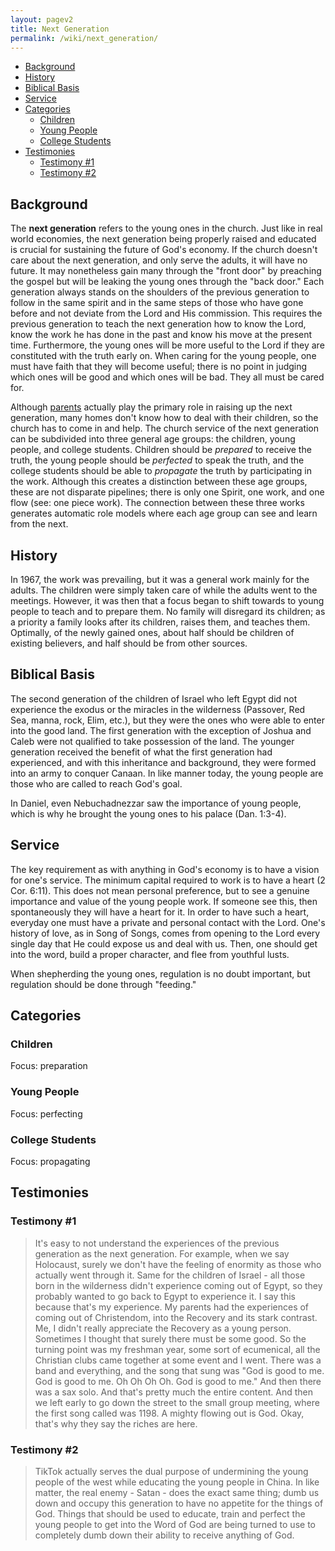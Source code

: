 ```yaml
---
layout: pagev2
title: Next Generation
permalink: /wiki/next_generation/
---
```

- [Background](#background)
- [History](#history)
- [Biblical Basis](#biblical-basis)
- [Service](#service)
- [Categories](#categories)
  - [Children](#children)
  - [Young People](#young-people)
  - [College Students](#college-students)
- [Testimonies](#testimonies)
  - [Testimony #1](#testimony-1)
  - [Testimony #2](#testimony-2)

## Background

The **next generation** refers to the young ones in the church. Just like in real world economies, the next generation being properly raised and educated is crucial for sustaining the future of God's economy. If the church doesn't care about the next generation, and only serve the adults, it will have no future. It may nonetheless gain many through the "front door" by preaching the gospel but will be leaking the young ones through the "back door." Each generation always stands on the shoulders of the previous generation to follow in the same spirit and in the same steps of those who have gone before and not deviate from the Lord and His commission. This requires the previous generation to teach the next generation how to know the Lord, know the work he has done in the past and know his move at the present time. Furthermore, the young ones will be more useful to the Lord if they are constituted with the truth early on. When caring for the young people, one must have faith that they will become useful; there is no point in judging which ones will be good and which ones will be bad. They all must be cared for.

Although [parents](../parenting) actually play the primary role in raising up the next generation, many homes don't know how to deal with their children, so the church has to come in and help. The church service of the next generation can be subdivided into three general age groups: the children, young people, and college students. Children should be *prepared* to receive the truth, the young people should be *perfected* to speak the truth, and the college students should be able to *propagate* the truth by participating in the work. Although this creates a distinction between these age groups, these are not disparate pipelines; there is only one Spirit, one work, and one flow (see: one piece work). The connection between these three works generates automatic role models where each age group can see and learn from the next.

## History

In 1967, the work was prevailing, but it was a general work mainly for the adults. The children were simply taken care of while the adults went to the meetings. However, it was then that a focus began to shift towards to young people to teach and to prepare them. No family will disregard its children; as a priority a family looks after its children, raises them, and teaches them. Optimally, of the newly gained ones, about half should be children of existing believers, and half should be from other sources.

## Biblical Basis

The second generation of the children of Israel who left Egypt did not experience the exodus or the miracles in the wilderness (Passover, Red Sea, manna, rock, Elim, etc.), but they were the ones who were able to enter into the good land. The first generation with the exception of Joshua and Caleb were not qualified to take possession of the land. The younger generation received the benefit of what the first generation had experienced, and with this inheritance and background, they were formed into an army to conquer Canaan. In like manner today, the young people are those who are called to reach God's goal.

In Daniel, even Nebuchadnezzar saw the importance of young people, which is why he brought the young ones to his palace (Dan. 1:3-4). 

## Service

The key requirement as with anything in God's economy is to have a vision for one's service. The minimum capital required to work is to have a heart (2 Cor. 6:11). This does not mean personal preference, but to see a genuine importance and value of the young people work. If someone see this, then spontaneously they will have a heart for it. In order to have such a heart, everyday one must have a private and personal contact with the Lord. One's history of love, as in Song of Songs, comes from opening to the Lord every single day that He could expose us and deal with us. Then, one should get into the word, build a proper character, and flee from youthful lusts.

When shepherding the young ones, regulation is no doubt important, but regulation should be done through "feeding."  

## Categories

### Children

Focus: preparation

### Young People

Focus: perfecting

### College Students

Focus: propagating

## Testimonies

### Testimony #1

>It's easy to not understand the experiences of the previous generation as the next generation. For example, when we say Holocaust, surely we don't have the feeling of enormity as those who actually went through it. Same for the children of Israel - all those born in the wilderness didn't experience coming out of Egypt, so they probably wanted to go back to Egypt to experience it. I say this because that's my experience. My parents had the experiences of coming out of Christendom, into the Recovery and its stark contrast. Me, I didn't really appreciate the Recovery as a young person. Sometimes I thought that surely there must be some good. So the turning point was my freshman year, some sort of ecumenical, all the Christian clubs came together at some event and I went. There was a band and everything, and the song that sung was "God is good to me. God is good to me. Oh Oh Oh Oh. God is good to me." And then there was a sax solo. And that's pretty much the entire content. And then we left early to go down the street to the small group meeting, where the first song called was 1198. A mighty flowing out is God. Okay, that's why they say the riches are here.

### Testimony #2

>TikTok actually serves the dual purpose of undermining the young people of the west while educating the young people in China. In like matter, the real enemy - Satan - does the exact same thing; dumb us down and occupy this generation to have no appetite for the things of God. Things that should be used to educate, train and perfect the young people to get into the Word of God are being turned to use to completely dumb down their ability to receive anything of God.
